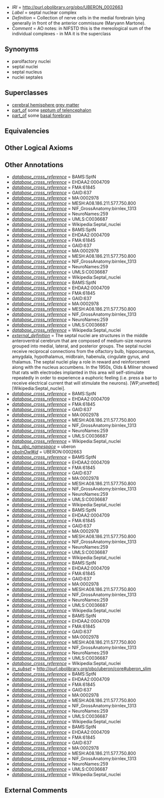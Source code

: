  * *IRI* = http://purl.obolibrary.org/obo/UBERON_0002663
 * *Label* = septal nuclear complex
 * *Definition* = Collection of nerve cells in the medial forebrain lying generally in front of the anterior commissure (Maryann Martone).
 * *Comment* = AO notes: in NIFSTD this is the mereological sum of the individual complexes - in MA it is the superclass

## Synonyms

 * parolfactory nuclei
 * septal nuclei
 * septal nucleus
 * nuclei septales

## Superclasses

 * [cerebral hemisphere grey matter](../../UBERON/01/UBERON_0005401.md)
 * [part_of](../../BFO/50/BFO_0000050.md) some [septum of telencephalon](../../UBERON/46/UBERON_0000446.md)
 * [part_of](../../BFO/50/BFO_0000050.md) some [basal forebrain](../../UBERON/43/UBERON_0002743.md)

## Equivalencies


## Other Logical Axioms


## Other Annotations

 * *[database_cross_reference](../../ef/oboInOwl#hasDbXref.md)* = BAMS:SptN
 * *[database_cross_reference](../../ef/oboInOwl#hasDbXref.md)* = EHDAA2:0004709
 * *[database_cross_reference](../../ef/oboInOwl#hasDbXref.md)* = FMA:61845
 * *[database_cross_reference](../../ef/oboInOwl#hasDbXref.md)* = GAID:637
 * *[database_cross_reference](../../ef/oboInOwl#hasDbXref.md)* = MA:0002978
 * *[database_cross_reference](../../ef/oboInOwl#hasDbXref.md)* = MESH:A08.186.211.577.750.800
 * *[database_cross_reference](../../ef/oboInOwl#hasDbXref.md)* = NIF_GrossAnatomy:birnlex_1313
 * *[database_cross_reference](../../ef/oboInOwl#hasDbXref.md)* = NeuroNames:259
 * *[database_cross_reference](../../ef/oboInOwl#hasDbXref.md)* = UMLS:C0036687
 * *[database_cross_reference](../../ef/oboInOwl#hasDbXref.md)* = Wikipedia:Septal_nuclei
 * *[database_cross_reference](../../ef/oboInOwl#hasDbXref.md)* = BAMS:SptN
 * *[database_cross_reference](../../ef/oboInOwl#hasDbXref.md)* = EHDAA2:0004709
 * *[database_cross_reference](../../ef/oboInOwl#hasDbXref.md)* = FMA:61845
 * *[database_cross_reference](../../ef/oboInOwl#hasDbXref.md)* = GAID:637
 * *[database_cross_reference](../../ef/oboInOwl#hasDbXref.md)* = MA:0002978
 * *[database_cross_reference](../../ef/oboInOwl#hasDbXref.md)* = MESH:A08.186.211.577.750.800
 * *[database_cross_reference](../../ef/oboInOwl#hasDbXref.md)* = NIF_GrossAnatomy:birnlex_1313
 * *[database_cross_reference](../../ef/oboInOwl#hasDbXref.md)* = NeuroNames:259
 * *[database_cross_reference](../../ef/oboInOwl#hasDbXref.md)* = UMLS:C0036687
 * *[database_cross_reference](../../ef/oboInOwl#hasDbXref.md)* = Wikipedia:Septal_nuclei
 * *[database_cross_reference](../../ef/oboInOwl#hasDbXref.md)* = BAMS:SptN
 * *[database_cross_reference](../../ef/oboInOwl#hasDbXref.md)* = EHDAA2:0004709
 * *[database_cross_reference](../../ef/oboInOwl#hasDbXref.md)* = FMA:61845
 * *[database_cross_reference](../../ef/oboInOwl#hasDbXref.md)* = GAID:637
 * *[database_cross_reference](../../ef/oboInOwl#hasDbXref.md)* = MA:0002978
 * *[database_cross_reference](../../ef/oboInOwl#hasDbXref.md)* = MESH:A08.186.211.577.750.800
 * *[database_cross_reference](../../ef/oboInOwl#hasDbXref.md)* = NIF_GrossAnatomy:birnlex_1313
 * *[database_cross_reference](../../ef/oboInOwl#hasDbXref.md)* = NeuroNames:259
 * *[database_cross_reference](../../ef/oboInOwl#hasDbXref.md)* = UMLS:C0036687
 * *[database_cross_reference](../../ef/oboInOwl#hasDbXref.md)* = Wikipedia:Septal_nuclei
 * *[external_definition](../../UBPROP/01/UBPROP_0000001.md)* = The septal nuclei are structures in the middle anteroventral cerebrum that are composed of medium-size neurons grouped into medial, lateral, and posterior groups. The septal nuclei receive reciprocal connections from the olfactory bulb, hippocampus, amygdala, hypothalamus, midbrain, habenula, cingulate gyrus, and thalamus. The septal nuclei play a role in reward and reinforcement along with the nucleus accumbens. In the 1950s, Olds &amp; Milner showed that rats with electrodes implanted in this area will self-stimulate repeatedly in order to experience a euphoric feeling (i.e. press a bar to receive electrical current that will stimulate the neurons). [WP,unvetted][Wikipedia:Septal_nuclei].
 * *[database_cross_reference](../../ef/oboInOwl#hasDbXref.md)* = BAMS:SptN
 * *[database_cross_reference](../../ef/oboInOwl#hasDbXref.md)* = EHDAA2:0004709
 * *[database_cross_reference](../../ef/oboInOwl#hasDbXref.md)* = FMA:61845
 * *[database_cross_reference](../../ef/oboInOwl#hasDbXref.md)* = GAID:637
 * *[database_cross_reference](../../ef/oboInOwl#hasDbXref.md)* = MA:0002978
 * *[database_cross_reference](../../ef/oboInOwl#hasDbXref.md)* = MESH:A08.186.211.577.750.800
 * *[database_cross_reference](../../ef/oboInOwl#hasDbXref.md)* = NIF_GrossAnatomy:birnlex_1313
 * *[database_cross_reference](../../ef/oboInOwl#hasDbXref.md)* = NeuroNames:259
 * *[database_cross_reference](../../ef/oboInOwl#hasDbXref.md)* = UMLS:C0036687
 * *[database_cross_reference](../../ef/oboInOwl#hasDbXref.md)* = Wikipedia:Septal_nuclei
 * *[has_obo_namespace](../../ce/oboInOwl#hasOBONamespace.md)* = uberon
 * *[oboInOwl#id](../../id/oboInOwl#id.md)* = UBERON:0002663
 * *[database_cross_reference](../../ef/oboInOwl#hasDbXref.md)* = BAMS:SptN
 * *[database_cross_reference](../../ef/oboInOwl#hasDbXref.md)* = EHDAA2:0004709
 * *[database_cross_reference](../../ef/oboInOwl#hasDbXref.md)* = FMA:61845
 * *[database_cross_reference](../../ef/oboInOwl#hasDbXref.md)* = GAID:637
 * *[database_cross_reference](../../ef/oboInOwl#hasDbXref.md)* = MA:0002978
 * *[database_cross_reference](../../ef/oboInOwl#hasDbXref.md)* = MESH:A08.186.211.577.750.800
 * *[database_cross_reference](../../ef/oboInOwl#hasDbXref.md)* = NIF_GrossAnatomy:birnlex_1313
 * *[database_cross_reference](../../ef/oboInOwl#hasDbXref.md)* = NeuroNames:259
 * *[database_cross_reference](../../ef/oboInOwl#hasDbXref.md)* = UMLS:C0036687
 * *[database_cross_reference](../../ef/oboInOwl#hasDbXref.md)* = Wikipedia:Septal_nuclei
 * *[database_cross_reference](../../ef/oboInOwl#hasDbXref.md)* = BAMS:SptN
 * *[database_cross_reference](../../ef/oboInOwl#hasDbXref.md)* = EHDAA2:0004709
 * *[database_cross_reference](../../ef/oboInOwl#hasDbXref.md)* = FMA:61845
 * *[database_cross_reference](../../ef/oboInOwl#hasDbXref.md)* = GAID:637
 * *[database_cross_reference](../../ef/oboInOwl#hasDbXref.md)* = MA:0002978
 * *[database_cross_reference](../../ef/oboInOwl#hasDbXref.md)* = MESH:A08.186.211.577.750.800
 * *[database_cross_reference](../../ef/oboInOwl#hasDbXref.md)* = NIF_GrossAnatomy:birnlex_1313
 * *[database_cross_reference](../../ef/oboInOwl#hasDbXref.md)* = NeuroNames:259
 * *[database_cross_reference](../../ef/oboInOwl#hasDbXref.md)* = UMLS:C0036687
 * *[database_cross_reference](../../ef/oboInOwl#hasDbXref.md)* = Wikipedia:Septal_nuclei
 * *[database_cross_reference](../../ef/oboInOwl#hasDbXref.md)* = BAMS:SptN
 * *[database_cross_reference](../../ef/oboInOwl#hasDbXref.md)* = EHDAA2:0004709
 * *[database_cross_reference](../../ef/oboInOwl#hasDbXref.md)* = FMA:61845
 * *[database_cross_reference](../../ef/oboInOwl#hasDbXref.md)* = GAID:637
 * *[database_cross_reference](../../ef/oboInOwl#hasDbXref.md)* = MA:0002978
 * *[database_cross_reference](../../ef/oboInOwl#hasDbXref.md)* = MESH:A08.186.211.577.750.800
 * *[database_cross_reference](../../ef/oboInOwl#hasDbXref.md)* = NIF_GrossAnatomy:birnlex_1313
 * *[database_cross_reference](../../ef/oboInOwl#hasDbXref.md)* = NeuroNames:259
 * *[database_cross_reference](../../ef/oboInOwl#hasDbXref.md)* = UMLS:C0036687
 * *[database_cross_reference](../../ef/oboInOwl#hasDbXref.md)* = Wikipedia:Septal_nuclei
 * *[database_cross_reference](../../ef/oboInOwl#hasDbXref.md)* = BAMS:SptN
 * *[database_cross_reference](../../ef/oboInOwl#hasDbXref.md)* = EHDAA2:0004709
 * *[database_cross_reference](../../ef/oboInOwl#hasDbXref.md)* = FMA:61845
 * *[database_cross_reference](../../ef/oboInOwl#hasDbXref.md)* = GAID:637
 * *[database_cross_reference](../../ef/oboInOwl#hasDbXref.md)* = MA:0002978
 * *[database_cross_reference](../../ef/oboInOwl#hasDbXref.md)* = MESH:A08.186.211.577.750.800
 * *[database_cross_reference](../../ef/oboInOwl#hasDbXref.md)* = NIF_GrossAnatomy:birnlex_1313
 * *[database_cross_reference](../../ef/oboInOwl#hasDbXref.md)* = NeuroNames:259
 * *[database_cross_reference](../../ef/oboInOwl#hasDbXref.md)* = UMLS:C0036687
 * *[database_cross_reference](../../ef/oboInOwl#hasDbXref.md)* = Wikipedia:Septal_nuclei
 * *[in_subset](../../et/oboInOwl#inSubset.md)* = http://purl.obolibrary.org/obo/uberon/core#uberon_slim
 * *[database_cross_reference](../../ef/oboInOwl#hasDbXref.md)* = BAMS:SptN
 * *[database_cross_reference](../../ef/oboInOwl#hasDbXref.md)* = EHDAA2:0004709
 * *[database_cross_reference](../../ef/oboInOwl#hasDbXref.md)* = FMA:61845
 * *[database_cross_reference](../../ef/oboInOwl#hasDbXref.md)* = GAID:637
 * *[database_cross_reference](../../ef/oboInOwl#hasDbXref.md)* = MA:0002978
 * *[database_cross_reference](../../ef/oboInOwl#hasDbXref.md)* = MESH:A08.186.211.577.750.800
 * *[database_cross_reference](../../ef/oboInOwl#hasDbXref.md)* = NIF_GrossAnatomy:birnlex_1313
 * *[database_cross_reference](../../ef/oboInOwl#hasDbXref.md)* = NeuroNames:259
 * *[database_cross_reference](../../ef/oboInOwl#hasDbXref.md)* = UMLS:C0036687
 * *[database_cross_reference](../../ef/oboInOwl#hasDbXref.md)* = Wikipedia:Septal_nuclei
 * *[database_cross_reference](../../ef/oboInOwl#hasDbXref.md)* = BAMS:SptN
 * *[database_cross_reference](../../ef/oboInOwl#hasDbXref.md)* = EHDAA2:0004709
 * *[database_cross_reference](../../ef/oboInOwl#hasDbXref.md)* = FMA:61845
 * *[database_cross_reference](../../ef/oboInOwl#hasDbXref.md)* = GAID:637
 * *[database_cross_reference](../../ef/oboInOwl#hasDbXref.md)* = MA:0002978
 * *[database_cross_reference](../../ef/oboInOwl#hasDbXref.md)* = MESH:A08.186.211.577.750.800
 * *[database_cross_reference](../../ef/oboInOwl#hasDbXref.md)* = NIF_GrossAnatomy:birnlex_1313
 * *[database_cross_reference](../../ef/oboInOwl#hasDbXref.md)* = NeuroNames:259
 * *[database_cross_reference](../../ef/oboInOwl#hasDbXref.md)* = UMLS:C0036687
 * *[database_cross_reference](../../ef/oboInOwl#hasDbXref.md)* = Wikipedia:Septal_nuclei

## External Comments

